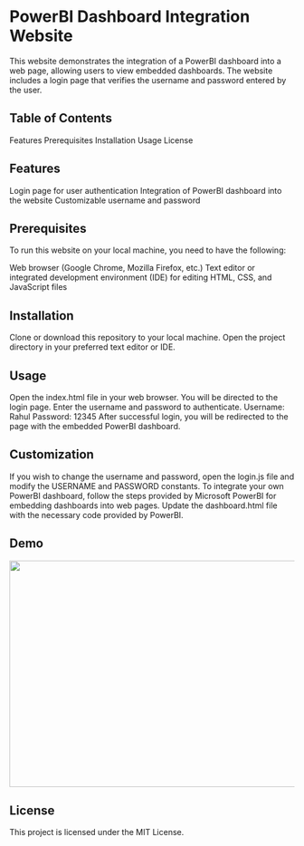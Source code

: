 # PowerBI Dashboard Integration Website
This website demonstrates the integration of a PowerBI dashboard into a web page, allowing users to view embedded dashboards. The website includes a login page that verifies the username and password entered by the user.

## Table of Contents
Features
Prerequisites
Installation
Usage
License
## Features
Login page for user authentication
Integration of PowerBI dashboard into the website
Customizable username and password
## Prerequisites
To run this website on your local machine, you need to have the following:

Web browser (Google Chrome, Mozilla Firefox, etc.)
Text editor or integrated development environment (IDE) for editing HTML, CSS, and JavaScript files
## Installation
Clone or download this repository to your local machine.
Open the project directory in your preferred text editor or IDE.
## Usage
Open the index.html file in your web browser.
You will be directed to the login page.
Enter the username and password to authenticate.
Username: Rahul
Password: 12345
After successful login, you will be redirected to the page with the embedded PowerBI dashboard.
## Customization
If you wish to change the username and password, open the login.js file and modify the USERNAME and PASSWORD constants.
To integrate your own PowerBI dashboard, follow the steps provided by Microsoft PowerBI for embedding dashboards into web pages. Update the dashboard.html file with the necessary code provided by PowerBI.

## Demo
<img src="https://github.com/Rahul-Budhan/Power-BI-Dashboard-website-with-login-page/blob/main/src/power-bi-website-integration-demo.gif" width="580" height="400" />


## License
This project is licensed under the MIT License.

